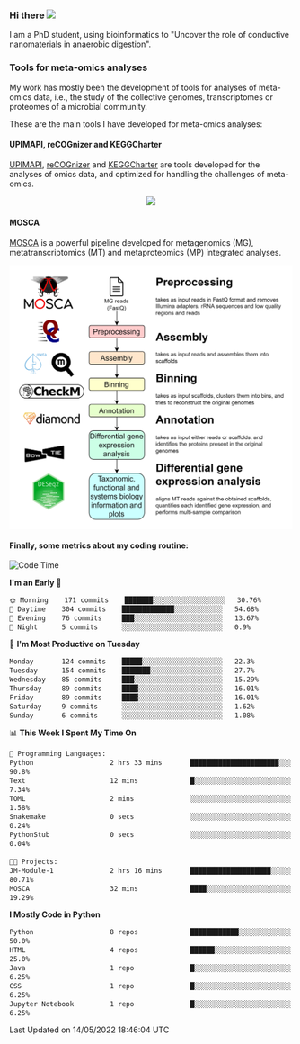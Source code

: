 ### Hi there <img src="https://media.giphy.com/media/hvRJCLFzcasrR4ia7z/giphy.gif" width="25px">

I am a PhD student, using bioinformatics to "Uncover the role of conductive nanomaterials in anaerobic digestion".

### Tools for meta-omics analyses

My work has mostly been the development of tools for analyses of meta-omics data, i.e., the study of the collective genomes, transcriptomes or proteomes of a microbial community.

These are the main tools I have developed for meta-omics analyses:

#### UPIMAPI, reCOGnizer and KEGGCharter

[UPIMAPI](https://github.com/iquasere/UPIMAPI), [reCOGnizer](https://github.com/iquasere/reCOGnizer) and [KEGGCharter](https://github.com/iquasere/KEGGCharter) are tools developed for the analyses of omics data, and optimized for handling the challenges of meta-omics.

<p align="center">
    <img src="assets/annotation_paper.png">
</p>

#### MOSCA

[MOSCA](https://github.com/iquasere/MOSCA) is a powerful pipeline developed for metagenomics (MG), metatranscriptomics (MT) and metaproteomics (MP) integrated analyses.

<p align="center">
    <img src="assets/mosca_workflow.png" align="center" width="700">
</p>


#### Finally, some metrics about my coding routine:

<!--START_SECTION:waka-->
![Code Time](http://img.shields.io/badge/Code%20Time-0%20secs-blue)

**I'm an Early 🐤** 

```text
🌞 Morning    171 commits    ███████░░░░░░░░░░░░░░░░░░   30.76% 
🌆 Daytime    304 commits    █████████████░░░░░░░░░░░░   54.68% 
🌃 Evening    76 commits     ███░░░░░░░░░░░░░░░░░░░░░░   13.67% 
🌙 Night      5 commits      ░░░░░░░░░░░░░░░░░░░░░░░░░   0.9%

```
📅 **I'm Most Productive on Tuesday** 

```text
Monday       124 commits    █████░░░░░░░░░░░░░░░░░░░░   22.3% 
Tuesday      154 commits    ███████░░░░░░░░░░░░░░░░░░   27.7% 
Wednesday    85 commits     ███░░░░░░░░░░░░░░░░░░░░░░   15.29% 
Thursday     89 commits     ████░░░░░░░░░░░░░░░░░░░░░   16.01% 
Friday       89 commits     ████░░░░░░░░░░░░░░░░░░░░░   16.01% 
Saturday     9 commits      ░░░░░░░░░░░░░░░░░░░░░░░░░   1.62% 
Sunday       6 commits      ░░░░░░░░░░░░░░░░░░░░░░░░░   1.08%

```


📊 **This Week I Spent My Time On** 

```text
💬 Programming Languages: 
Python                   2 hrs 33 mins       ██████████████████████░░░   90.8% 
Text                     12 mins             █░░░░░░░░░░░░░░░░░░░░░░░░   7.34% 
TOML                     2 mins              ░░░░░░░░░░░░░░░░░░░░░░░░░   1.58% 
Snakemake                0 secs              ░░░░░░░░░░░░░░░░░░░░░░░░░   0.24% 
PythonStub               0 secs              ░░░░░░░░░░░░░░░░░░░░░░░░░   0.04%

🐱‍💻 Projects: 
JM-Module-1              2 hrs 16 mins       ████████████████████░░░░░   80.71% 
MOSCA                    32 mins             ████░░░░░░░░░░░░░░░░░░░░░   19.29%

```

**I Mostly Code in Python** 

```text
Python                   8 repos             ████████████░░░░░░░░░░░░░   50.0% 
HTML                     4 repos             ██████░░░░░░░░░░░░░░░░░░░   25.0% 
Java                     1 repo              █░░░░░░░░░░░░░░░░░░░░░░░░   6.25% 
CSS                      1 repo              █░░░░░░░░░░░░░░░░░░░░░░░░   6.25% 
Jupyter Notebook         1 repo              █░░░░░░░░░░░░░░░░░░░░░░░░   6.25%

```



 Last Updated on 14/05/2022 18:46:04 UTC
<!--END_SECTION:waka-->
